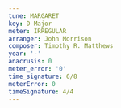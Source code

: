 ```yaml
---
tune: MARGARET
key: D Major
meter: IRREGULAR
arranger: John Morrison
composer: Timothy R. Matthews
year: '-'
anacrusis: 0
meter_error: '0'
time_signature: 6/8
meterError: 0
timeSignature: 4/4
---
```

